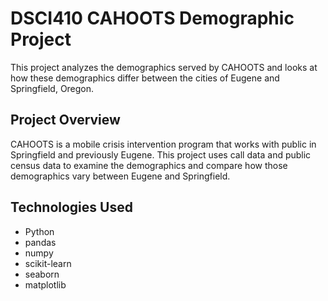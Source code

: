 # DSCI410 CAHOOTS Demographic Project

This project analyzes the demographics served by CAHOOTS and looks at how these demographics differ between the cities of Eugene and Springfield, Oregon.

## Project Overview

CAHOOTS is a mobile crisis intervention program that works with public in Springfield and previously Eugene. This project uses call data and public census data to examine the demographics and compare how those demographics vary between Eugene and Springfield.

## Technologies Used

- Python
- pandas
- numpy
- scikit-learn
- seaborn
- matplotlib
